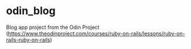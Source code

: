 # odin_blog
Blog app project from the Odin Project (https://www.theodinproject.com/courses/ruby-on-rails/lessons/ruby-on-rails-ruby-on-rails)
